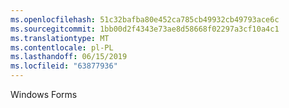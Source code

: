```yaml
---
ms.openlocfilehash: 51c32bafba80e452ca785cb49932cb49793ace6c
ms.sourcegitcommit: 1bb00d2f4343e73ae8d58668f02297a3cf10a4c1
ms.translationtype: MT
ms.contentlocale: pl-PL
ms.lasthandoff: 06/15/2019
ms.locfileid: "63877936"
---
```

Windows Forms